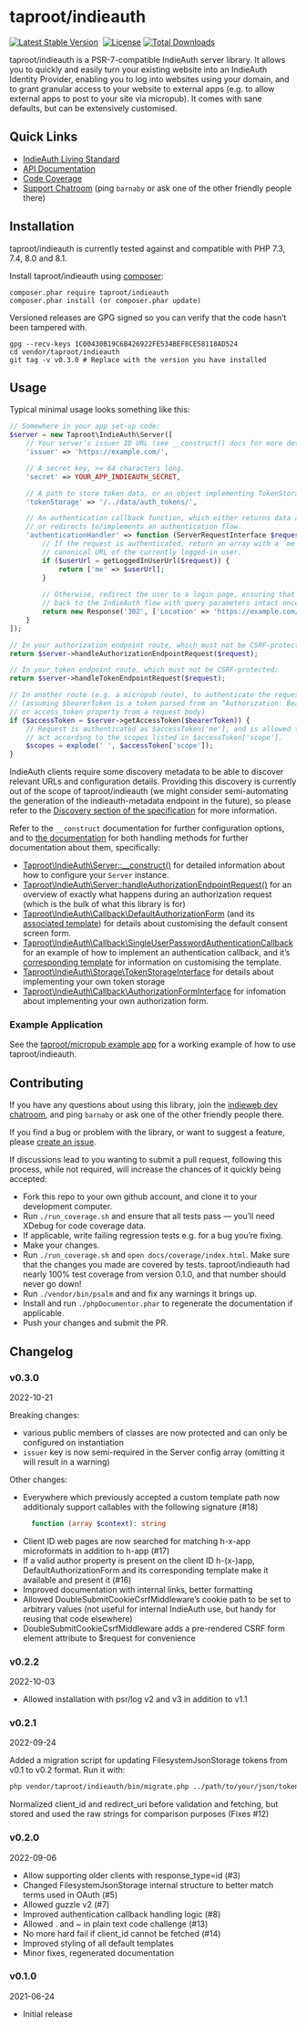 # taproot/indieauth

[![Latest Stable Version](http://poser.pugx.org/taproot/indieauth/v)](https://packagist.org/packages/taproot/indieauth) <a href="https://github.com/Taproot/indieauth/actions/workflows/php.yml"><img src="https://github.com/taproot/indieauth/actions/workflows/php.yml/badge.svg?branch=main" alt="" /></a> [![License](http://poser.pugx.org/taproot/indieauth/license)](https://packagist.org/packages/taproot/indieauth) [![Total Downloads](http://poser.pugx.org/taproot/indieauth/downloads)](https://packagist.org/packages/taproot/indieauth) 

taproot/indieauth is a PSR-7-compatible IndieAuth server library. It allows you to quickly and easily turn your existing website into an IndieAuth Identity Provider, enabling you to log into websites using your domain, and to grant granular access to your website to external apps (e.g. to allow external apps to post to your site via micropub). It comes with sane defaults, but can be extensively customised.

## Quick Links

* [IndieAuth Living Standard](https://indieauth.spec.indieweb.org/)
* [API Documentation](https://taproot.github.io/indieauth/namespaces/taproot-indieauth.html)
* [Code Coverage](https://taproot.github.io/indieauth/coverage/)
* [Support Chatroom](https://chat.indieweb.org/dev/) (ping `barnaby` or ask one of the other friendly people there)

## Installation

taproot/indieauth is currently tested against and compatible with PHP 7.3, 7.4, 8.0 and 8.1.

Install taproot/indieauth using [composer](https://getcomposer.org/):

    composer.phar require taproot/indieauth
    composer.phar install (or composer.phar update)

Versioned releases are GPG signed so you can verify that the code hasn’t been tampered with.

    gpg --recv-keys 1C00430B19C6B426922FE534BEF8CE58118AD524
    cd vendor/taproot/indieauth
    git tag -v v0.3.0 # Replace with the version you have installed

## Usage

Typical minimal usage looks something like this:
    
```php
// Somewhere in your app set-up code:
$server = new Taproot\IndieAuth\Server([
	// Your server’s issuer ID URL (see __construct() docs for more details)
 	'issuer' => 'https://example.com/',

	// A secret key, >= 64 characters long.
	'secret' => YOUR_APP_INDIEAUTH_SECRET,

	// A path to store token data, or an object implementing TokenStorageInterface.
	'tokenStorage' => '/../data/auth_tokens/',

	// An authentication callback function, which either returns data about the current user,
	// or redirects to/implements an authentication flow.
	'authenticationHandler' => function (ServerRequestInterface $request, string $authenticationRedirect, ?string $normalizedMeUrl) {
		// If the request is authenticated, return an array with a `me` key containing the
		// canonical URL of the currently logged-in user.
		if ($userUrl = getLoggedInUserUrl($request)) {
			return ['me' => $userUrl];
		}
		
		// Otherwise, redirect the user to a login page, ensuring that they will be redirected
		// back to the IndieAuth flow with query parameters intact once logged in.
		return new Response('302', ['Location' => 'https://example.com/login?next=' . urlencode($authenticationRedirect)]);
	}
]);

// In your authorization endpoint route, which must not be CSRF-protected:
return $server->handleAuthorizationEndpointRequest($request);

// In your token endpoint route, which must not be CSRF-protected:
return $server->handleTokenEndpointRequest($request);

// In another route (e.g. a micropub route), to authenticate the request:
// (assuming $bearerToken is a token parsed from an “Authorization: Bearer XXXXXX” header
// or access_token property from a request body)
if ($accessToken = $server->getAccessToken($bearerToken)) {
	// Request is authenticated as $accessToken['me'], and is allowed to
	// act according to the scopes listed in $accessToken['scope'].
	$scopes = explode(' ', $accessToken['scope']);
}
```

IndieAuth clients require some discovery metadata to be able to discover relevant URLs and configuration details. Providing this discovery is currently out of the scope of taproot/indieauth (we might consider semi-automating the generation of the indieauth-metadata endpoint in the future), so please refer to the [Discovery section of the specification](https://indieauth.spec.indieweb.org/#discovery) for more information.

Refer to the `__construct` documentation for further configuration options, and to [the
documentation](https://taproot.github.io/indieauth/namespaces/taproot-indieauth.html) for both handling methods for further documentation about them, specifically:

* [Taproot\IndieAuth\Server::__construct()](https://taproot.github.io/indieauth/classes/Taproot-IndieAuth-Server.html#method___construct) for detailed information about how to configure your `Server` instance.
* [Taproot\IndieAuth\Server::handleAuthorizationEndpointRequest()](https://taproot.github.io/indieauth/classes/Taproot-IndieAuth-Server.html#method_handleAuthorizationEndpointRequest) for an overview of exactly what happens during an authorization request (which is the bulk of what this library is for)
* [Taproot\IndieAuth\Callback\DefaultAuthorizationForm](https://taproot.github.io/indieauth/classes/Taproot-IndieAuth-Callback-DefaultAuthorizationForm.html) (and its [associated template](https://github.com/Taproot/indieauth/blob/main/templates/default_authorization_page.html.php)) for details about customising the default consent screen form.
* [Taproot\IndieAuth\Callback\SingleUserPasswordAuthenticationCallback](https://taproot.github.io/indieauth/classes/Taproot-IndieAuth-Callback-SingleUserPasswordAuthenticationCallback.html) for an example of how to implement an authentication callback, and it’s [corresponding template](https://github.com/Taproot/indieauth/blob/main/templates/single_user_password_authentication_form.html.php) for information on customising the template.
* [Taproot\IndieAuth\Storage\TokenStorageInterface](https://taproot.github.io/indieauth/classes/Taproot-IndieAuth-Storage-TokenStorageInterface.html) for details about implementing your own token storage
* [Taproot\IndieAuth\Callback\AuthorizationFormInterface](https://taproot.github.io/indieauth/classes/Taproot-IndieAuth-Callback-AuthorizationFormInterface.html) for infomation about implementing your own authorization form.

### Example Application

See the [taproot/micropub example app](https://github.com/Taproot/micropub-adapter/tree/main/example) for a working example of how to use taproot/indieauth.

## Contributing

If you have any questions about using this library, join the [indieweb dev chatroom](https://chat.indieweb.org/dev/), and ping `barnaby` or ask one of the other friendly people there.

If you find a bug or problem with the library, or want to suggest a feature, please [create an issue](https://github.com/Taproot/indieauth/issues/new).

If discussions lead to you wanting to submit a pull request, following this process, while not required, will increase the chances of it quickly being accepted:

* Fork this repo to your own github account, and clone it to your development computer.
* Run `./run_coverage.sh` and ensure that all tests pass — you’ll need XDebug for code coverage data.
* If applicable, write failing regression tests e.g. for a bug you’re fixing.
* Make your changes.
* Run `./run_coverage.sh` and `open docs/coverage/index.html`. Make sure that the changes you made are covered by tests. taproot/indieauth had nearly 100% test coverage from version 0.1.0, and that number should never go down!
* Run `./vendor/bin/psalm` and and fix any warnings it brings up.
* Install and run `./phpDocumentor.phar` to regenerate the documentation if applicable.
* Push your changes and submit the PR.

## Changelog

### v0.3.0
2022-10-21

Breaking changes:
* various public members of classes are now protected and can only be configured on instantiation
* `issuer` key is now semi-required in the Server config array (omitting it will result in a warning)

Other changes:
* Everywhere which previously accepted a custom template path now additionaly support callables with the following signature (#18)
  ```php
	function (array $context): string
	```
* Client ID web pages are now searched for matching h-x-app microformats in addition to h-app (#17)
* If a valid author property is present on the client ID h-(x-)app, DefaultAuthorizationForm and its corresponding template make it available and present it (#16)
* Improved documentation with internal links, better formatting
* Allowed DoubleSubmitCookieCsrfMiddleware’s cookie path to be set to arbitrary values (not useful for internal IndieAuth use, but handy for reusing that code elsewhere)
* DoubleSubmitCookieCsrfMiddleware adds a pre-rendered CSRF form element attribute to $request for convenience

### v0.2.2
2022-10-03

* Allowed installation with psr/log v2 and v3 in addition to v1.1

### v0.2.1
2022-09-24

Added a migration script for updating FilesystemJsonStorage tokens from v0.1 to v0.2 format. Run it with:

```bash
php vendor/taproot/indieauth/bin/migrate.php ../path/to/your/json/token/storage/
```

Normalized client_id and redirect_uri before validation and fetching, but stored and used the raw strings for comparison purposes (Fixes #12)

### v0.2.0
2022-09-06
* Allow supporting older clients with response_type=id (#3)
* Changed FilesystemJsonStorage internal structure to better match terms used in OAuth (#5)
* Allowed guzzle v2 (#7)
* Improved authentication callback handling logic (#8)
* Allowed . and ~ in plain text code challenge (#13)
* No more hard fail if client_id cannot be fetched (#14)
* Improved styling of all default templates
* Minor fixes, regenerated documentation

### v0.1.0
2021-06-24
* Initial release